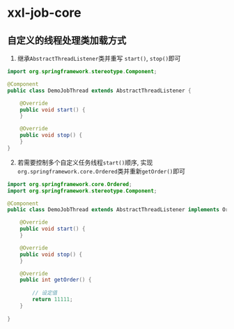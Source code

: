 # xxl-job-core

## 自定义的线程处理类加载方式
1. 继承`AbstractThreadListener`类并重写 `start()`, `stop()`即可
```java
import org.springframework.stereotype.Component;

@Component
public class DemoJobThread extends AbstractThreadListener {

    @Override
    public void start() {
    }

    @Override
    public void stop() {
    }
}
```
2. 若需要控制多个自定义任务线程`start()`顺序, 实现`org.springframework.core.Ordered`类并重新`getOrder()`即可

```java
import org.springframework.core.Ordered;
import org.springframework.stereotype.Component;

@Component
public class DemoJobThread extends AbstractThreadListener implements Ordered {

    @Override
    public void start() {
    }

    @Override
    public void stop() {
    }

    @Override
    public int getOrder() {
        
        // 设定值
        return 11111;
    }
    
}
```








